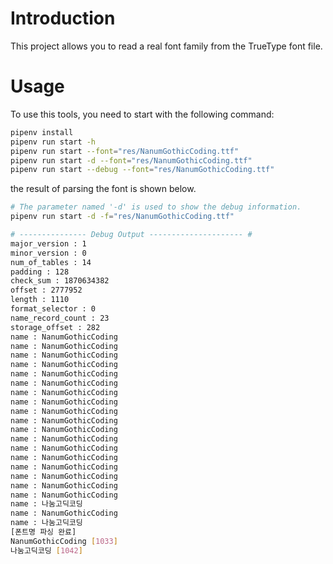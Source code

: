 # Introduction

This project allows you to read a real font family from the TrueType font file.

# Usage

To use this tools, you need to start with the following command:

```sh
pipenv install
pipenv run start -h
pipenv run start --font="res/NanumGothicCoding.ttf"
pipenv run start -d --font="res/NanumGothicCoding.ttf"
pipenv run start --debug --font="res/NanumGothicCoding.ttf"
```

the result of parsing the font is shown below.

```sh
# The parameter named '-d' is used to show the debug information.
pipenv run start -d -f="res/NanumGothicCoding.ttf"

# --------------- Debug Output --------------------- #
major_version : 1
minor_version : 0
num_of_tables : 14
padding : 128
check_sum : 1870634382
offset : 2777952
length : 1110
format_selector : 0
name_record_count : 23
storage_offset : 282
name : NanumGothicCoding
name : NanumGothicCoding
name : NanumGothicCoding
name : NanumGothicCoding
name : NanumGothicCoding
name : NanumGothicCoding
name : NanumGothicCoding
name : NanumGothicCoding
name : NanumGothicCoding
name : NanumGothicCoding
name : NanumGothicCoding
name : NanumGothicCoding
name : NanumGothicCoding
name : NanumGothicCoding
name : NanumGothicCoding
name : NanumGothicCoding
name : NanumGothicCoding
name : NanumGothicCoding
name : 나눔고딕코딩
name : NanumGothicCoding
name : 나눔고딕코딩
[폰트명 파싱 완료]
NanumGothicCoding [1033]
나눔고딕코딩 [1042]
```

